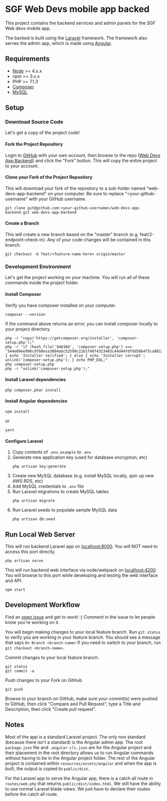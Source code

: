 # SGF Web Devs mobile app backed
This project contains the backend services and admin panels for the SGF Web devs mobile app.

The backed is built using the [Laravel](https://laravel.com/) framework. The framework also serves the admin app, which is made using [Angular](https://angular.io/).

## Requirements
- [Node](https://nodejs.org/en/) >= 4.x.x
- npm >= 3.x.x
- PHP >= 7.1.3
- [Composer](https://getcomposer.org/)
- [MySQL](https://www.mysql.com/)

## Setup

### Download Source Code

Let's get a copy of the project code!

#### Fork the Project Repository

Login to [GitHub](https://github.com/) with your own account, then browse to the repo ([Web Devs App Backend](https://github.com/sgf-web-devs/web-devs-app-backend)) and click the "Fork" button. This will copy the entire project to your account.

#### Clone your Fork of the Project Repository

This will download your fork of the repository to a sub-folder named "web-devs-app-backend" on your computer. Be sure to replace "<your-github-username" with your GitHub username.

```shell
git clone git@github.com:<your-github-username>/web-devs-app-backend.git web-devs-app-backend
```

#### Create a Branch

This will create a new branch based on the "master" branch (e.g. feat/2-endpoint-check-in). Any of your code changes will be contained in this branch.

```shell
git checkout -b feat/<feature-name-here> origin/master
```

### Development Environment

Let's get the project working on your machine. You will run all of these commands inside the project folder.

#### Install Composer

Verify you have composer installed on your computer.

```shell
composer --version
```

If the command above returns an error, you can install composer locally to your project directory.

```shell
php -r "copy('https://getcomposer.org/installer', 'composer-setup.php');"
php -r "if (hash_file('SHA384', 'composer-setup.php') === '544e09ee996cdf60ece3804abc52599c22b1f40f4323403c44d44fdfdd586475ca9813a858088ffbc1f233e9b180f061') { echo 'Installer verified'; } else { echo 'Installer corrupt'; unlink('composer-setup.php'); } echo PHP_EOL;"
php composer-setup.php
php -r "unlink('composer-setup.php');"
```

#### Install Laravel dependencies
```shell
php composer.phar install
```

#### Install Angular dependencies
```shell
npm install
```
or
```shell
yarn
```

#### Configure Laravel

1. Copy contents of `.env.example` to `.env`
1. Generate new application key (used for database encryption, etc)
   ```shell
   php artisan key:generate
   ```
1. Create new MySQL database (e.g. install MySQL locally, spin up new AWS RDS, etc)
1. Add MySQL credentials to `.env` file
1. Run Laravel migrations to create MySQL tables
   ```shell
   php artisan migrate
   ```
1. Run Laravel seeds to populate sample MySQL data
   ```shell
   php artisan db:seed
   ```

## Run Local Web Server

This will run backend Laravel app on [localhost:8000](http://localhost:8000). You will NOT need to access this port directly.
```shell
php artisan serve
```

This will run backend web interface via node/webpack on [localhost:4200](http://localhost:4200). You will browse to this port while developing and testing the web interface and API.
```shell
npm start
```

## Development Workflow

Find an [open issue](https://github.com/sgf-web-devs/web-devs-app-backend/issues) and get to work! :) Comment in the issue to let people know you're working on it.

You will begin making changes to your local feature branch. Run ```git status``` to verify you are working in your feature branch. You should see a message that says ```On Branch <branch-name>``` If you need to switch to your branch, run ```git checkout <branch-name>```.

Commit changes to your local feature branch.

```shell
git status
git commit -a
```

Push changes to your Fork on GitHub

```shell
git push
```

Browse to your branch on GitHub, make sure your commit(s) were pushed to GitHub, 
then click "Compare and Pull Request", type a Title and Description, then click "Create pull request".

## Notes
Most of the app is a standard Laravel project. The only non standard (because there isn't a standard) is the Angular admin app. The root `package.json` file and `.angular-cli.json` are for the Angular project and their placement in the root directory allows us to run Angular commands without having to be in the Angular project folder. The rest of the Angular project is contained within `resources/assets/angular` and when the app is built, the output is copied to `public/dist`. 

For the Laravel app to serve the Angular app, there is a catch all route in `routes/web.php` that returns `public/dist/index.html`. We still have the ability to use normal Laravel blade views. We just have to declare their routes before the catch all route.